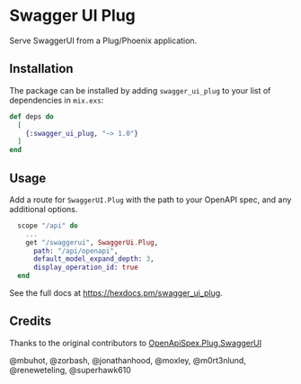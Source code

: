 # Swagger UI Plug

Serve SwaggerUI from a Plug/Phoenix application.

## Installation

The package can be installed by adding `swagger_ui_plug` to your list of dependencies in `mix.exs`:

```elixir
def deps do
  [
    {:swagger_ui_plug, "~> 1.0"}
  ]
end
```


## Usage

Add a route for `SwaggerUI.Plug` with the path to your OpenAPI spec, and any additional options.

```elixir
  scope "/api" do
    ...
    get "/swaggerui", SwaggerUi.Plug,
      path: "/api/openapi",
      default_model_expand_depth: 3,
      display_operation_id: true
  end
```

See the full docs at <https://hexdocs.pm/swagger_ui_plug>.


## Credits

Thanks to the original contributors to [OpenApiSpex.Plug.SwaggerUI](https://github.com/open-api-spex/open_api_spex/blame/master/lib/open_api_spex/plug/swagger_ui.ex)

@mbuhot, @zorbash, @jonathanhood, @moxley, @m0rt3nlund, @reneweteling, @superhawk610
